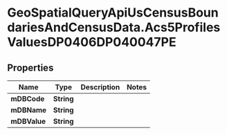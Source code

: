 # GeoSpatialQueryApiUsCensusBoundariesAndCensusData.Acs5ProfilesValuesDP0406DP040047PE

## Properties

Name | Type | Description | Notes
------------ | ------------- | ------------- | -------------
**mDBCode** | **String** |  | 
**mDBName** | **String** |  | 
**mDBValue** | **String** |  | 


